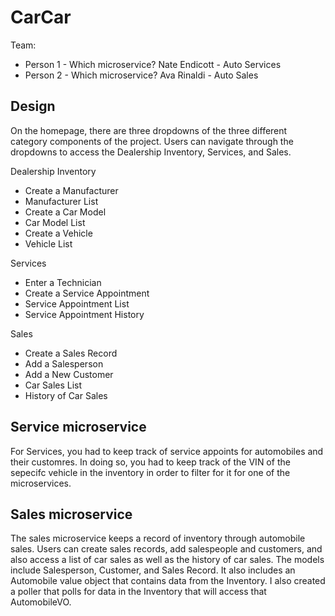 # CarCar

Team:

* Person 1 - Which microservice?
Nate Endicott - Auto Services
* Person 2 - Which microservice?
Ava Rinaldi - Auto Sales

## Design
On the homepage, there are three dropdowns of the three different category components of the project. Users can navigate through the dropdowns to access the Dealership Inventory, Services, and Sales.

Dealership Inventory
- Create a Manufacturer
- Manufacturer List
- Create a Car Model
- Car Model List
- Create a Vehicle
- Vehicle List

Services 
- Enter a Technician
- Create a Service Appointment
- Service Appointment List
- Service Appointment History

Sales
- Create a Sales Record
- Add a Salesperson
- Add a New Customer
- Car Sales List
- History of Car Sales



## Service microservice

For Services, you had to keep track of service appoints for automobiles and their customres. In doing so, you had to keep track of the VIN of the sepecifc vehicle in the inventory in order to filter for it for one of the microservices. 

## Sales microservice

The sales microservice keeps a record of inventory through automobile sales. Users can create sales records, add salespeople and customers, and also access a list of car sales as well as the history of car sales. The models include Salesperson, Customer, and Sales Record. It also includes an Automobile value object that contains data from the Inventory. I also created a poller that polls for data in the Inventory that will access that AutomobileVO.